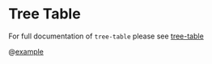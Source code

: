 # Tree Table

For full documentation of `tree-table` please see [tree-table](https://github.com/arnedesmedt/vue-ads-table-tree)

@[example](tree-table)
